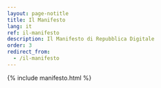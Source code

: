 ```yaml
---
layout: page-notitle
title: Il Manifesto
lang: it
ref: il-manifesto
description: Il Manifesto di Repubblica Digitale
order: 3
redirect_from:
  - /il-manifesto
---
```


{% include manifesto.html %}
